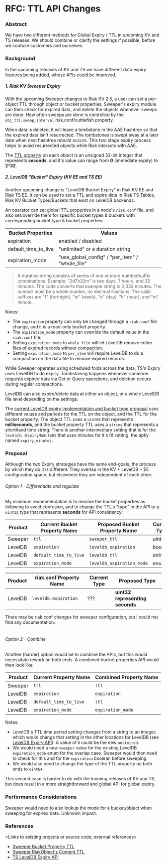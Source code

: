 # RFC: TTL API Changes

### Abstract

We have two different methods for Global Expiry / TTL in upcoming KV and TS releases.
We should combine or clarify the settings if possible, before we confuse customers and ourselves.

### Background

In the upcoming releases of KV and TS we have different data expiry features being added, whose APIs could be improved.

##### 1\. Riak KV Sweeper Expiry

With the upcoming Sweeper changes to Riak KV 2.5, a user can set a per-object TTL through object or bucket properties. Sweeper's expiry module can then check for expired data, and delete the objects whenever sweeps are done.  How often sweeps are done is controlled by the `obj_ttl.sweep_interval` riak.conf/cuttlefish property.

When data is deleted, it will leave a tombstone in the AAE hashtree so that the expired data isn't resurrected. The tombstones is swept away at a later date when next hashtree rebuild occurs. This two stage expiry process helps to avoid resurrected objects while Riak interacts with AAE.

The [TTL property](https://github.com/basho/riak_pb/blob/develop/src/riak_kv.proto#L237) on each object is an unsigned 32-bit integer that represents **seconds**, and it's value can range from **0** (immediate expiry) to **2^32**.


##### 2\. LevelDB "Bucket" Expiry (KV EE and TS EE)

Another upcoming change is "LevelDB Bucket Expiry" in Riak KV EE and Riak TS EE.
It can be used to set a TTL and expire data in Riak TS Tables, Riak KV Bucket Types/Buckets that exist on LevelDB backends.

An operator can set global TTL properties in a node's `riak.conf` file, and also set/override them for specific bucket types & buckets with corresponding bucket type & bucket properties:

<table>
  <tr><th>Bucket Properties</th><th>Values</th></tr>
  <tr><td>expiration</td><td>enabled / disabled</td></tr>
  <tr><td>default_time_to_live</td><td>"unlimited" or a duration string</td></tr>
  <tr><td>expiration_mode</td><td>"use_global_config" / "per_item" / "whole_file"</td></tr>
</table>

>A duration string consists of series of one or more number/suffix combinations.  Example: "2d7h32m" is two days, 7 hours, and 32 minutes.  The code converts that example string to 3,332 minutes.  The number must be a whole number, no decimal fractions.  The valid suffixes are "f" (fortnight), "w" (week), "d" (day), "h" (hour), and "m" minute.

Notes:
 - The `expiration` property can only be changed through a  `riak.conf` file change, and it is a read-only bucket property.
 - The `expiration_mode` property can override the default value in the `riak.conf` file.
 - Setting `expiration_mode` to `whole_file` will let LevelDB remove entire files of expired records without compaction.
 - Setting `expiration_mode` to `per_item` will require LevelDB to do a compaction on the data file to remove expired records.


While Sweeper operates using scheduled folds across the data, TS's Expiry uses LevelDB to do expiry. Tombstoning happens whenever someone requests expired data via Get or Query operations, and deletion occurs during regular compactions.

LevelDB can also expire/delete data at either an object, or a whole LevelDB file level depending on the settings.

The [current LevelDB expiry implementation and bucket type proposal](https://github.com/basho/leveldb/wiki/mv-bucket-expiry2#three-properties-three-names-each) uses different values and periods for the TTL on the object, and the TTL for the bucket property.  The object TTL uses a `uint64` that represents **milliseconds**, and the bucket property TTL uses a `string` that represents a shorthand time string. There is another intermediary setting that is for the `leveldb::ExpiryModuleOS` that uses minutes for it's ttl setting, the aptly named `expiry_minutes`.  

### Proposal

Although the two Expiry strategies have the same end-goals, the process by which they do it is different. They overlap in the KV + LevelDB + EE configuration space, but elsewhere they are independent of each other.

###### Option 1 - Differentiate and regulate
My minimum recommendation is to rename the bucket properties as following to avoid confusion, and to change the TTL's "type" in the API to a `uint32` type that represents  **seconds** for API consistency:

| Product | Current Bucket Property Name | Proposed Bucket Property Name | Current Type | Proposed Type | Current Quantum | Proposed Quantum |
| ---- | ---- | ---- | ---- | ---- | ---- | ---- |
| Sweeper | `ttl` | `sweeper_ttl` | uint32 | uint64 | minutes | **seconds** |
| LevelDB | `expiration` | `leveldb_expiration` | boolean | boolean | | |
| LevelDB | `default_time_to_live` | `leveldb_ttl` | string | **uint32** | milliseconds | **seconds** |
| LevelDB | `expiration_mode` | `leveldb_expiration_mode` | enum | enum | | | |

| Product | riak.conf Property Name | Current Type | Proposed Type |
| ---- | ---- | ---- | ---- |
| LevelDB | `leveldb.expiration` | ??? | **uint32 representing seconds** |

There may be riak.conf changes for sweeper configuration, but I could not find any documentation.
<br>
<br>

###### Option 2 - Combine
Another (harder) option would be to combine the APIs, but this would necessitate rework on both ends.  A combined bucket properties API would then look like:

| Product | Current Property Name | Combined Property Name |
| ---- | ---- | ---- |
| Sweeper | `ttl` | `ttl` |
| LevelDB | `expiration` | `expiration` |
| LevelDB | `default_time_to_live` | `ttl` |
| LevelDB | `expiration_mode` | `expiration_mode` |

Notes:
 - LevelDB's TTL time period setting changes from a string to an integer, which would change that setting in the other locations for LevelDB (see [LevelDB Expiry API](https://github.com/basho/leveldb/wiki/mv-bucket-expiry2#three-properties-three-names-each)). A value of `0` could be the new `unlimited`.  
 - We would need a new `sweeper` value for the existing LevelDB `expiration_mode` enum for the overlap case. Sweeper would then need to check for this and for the `expiration` boolean before sweeping.
 - We would also need to change the type of the TTL property on both ends to `uint64`.

This second case is harder to do with the looming releases of KV and TS, but does result in a more straightforward and global API for global expiry.


### Performance Considerations

Sweeper would need to also lookup the mode for a bucket/object when sweeping for expired data. Unknown impact.

### References

<Links to existing projects or source code; external references>

- [Sweeper Bucket Property TTL](https://github.com/basho/riak_pb/blob/develop/src/riak.proto#L151-L152)
- [Sweeper RiakObject's Content TTL](https://github.com/basho/riak_pb/blob/develop/src/riak_kv.proto#L237)
- [TS LevelDB Expiry API](https://github.com/basho/leveldb/wiki/mv-bucket-expiry2#three-properties-three-names-each)

